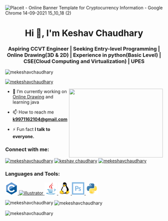 ![Placeit - Online Banner Template for Cryptocurrency Information - Google Chrome 14-09-2021 15_10_18 (2)](https://user-images.githubusercontent.com/89526270/133236758-16a72bb7-b018-4fea-8f11-492c1b547b8b.png)


<h1 align="center">Hi 👋, I'm Keshav Chaudhary</h1>
<h3 align="center">Aspiring CCVT Engineer | Seeking Entry-level Programming | Online Drawing(3D & 2D) | Experience in python(Basic Level) | CSE(Cloud Computing and Virtualization) | UPES</h3>

<p align="left"> <img src="https://komarev.com/ghpvc/?username=mekeshavchaudhary&label=Profile%20views&color=0e75b6&style=flat" alt="mekeshavchaudhary" /> </p>

<p align="left"> <a href="https://github.com/ryo-ma/github-profile-trophy"><img src="https://github-profile-trophy.vercel.app/?username=mekeshavchaudhary" alt="mekeshavchaudhary" /></a> </p>

<p><img align="right"  src="https://cdn.dribbble.com/users/1365253/screenshots/11419536/media/35cb4024aca4bfdf92e00c885e017702.gif" width="300" height="220" /></p>

- 🔭 I’m currently working on [Online Drawing](https://drive.google.com/drive/folders/1nPw3xsd9gYK3IHSr-n0Wd2hLMGrGT7fz?usp=sharing) and learning java

- 📫 How to reach me **k9971162104@gmail.com**

- ⚡ Fun fact **I talk to everyone.**

<h3 align="left">Connect with me:</h3>
<p align="left">
<a href="https://linkedin.com/in/mekeshavchaudhary" target="blank"><img align="center" src="https://raw.githubusercontent.com/rahuldkjain/github-profile-readme-generator/master/src/images/icons/Social/linked-in-alt.svg" alt="mekeshavchaudhary" height="30" width="40" /></a>
<a href="https://fb.com/keshav chaudhary" target="blank"><img align="center" src="https://raw.githubusercontent.com/rahuldkjain/github-profile-readme-generator/master/src/images/icons/Social/facebook.svg" alt="keshav chaudhary" height="30" width="40" /></a>
<a href="https://instagram.com/mekeshavchaudhary" target="blank"><img align="center" src="https://raw.githubusercontent.com/rahuldkjain/github-profile-readme-generator/master/src/images/icons/Social/instagram.svg" alt="mekeshavchaudhary" height="30" width="40" /></a>
</p>

<h3 align="left">Languages and Tools:</h3>
<p align="left"> <a href="https://www.cprogramming.com/" target="_blank"> <img src="https://raw.githubusercontent.com/devicons/devicon/master/icons/c/c-original.svg" alt="c" width="40" height="40"/> </a> <a href="https://www.adobe.com/in/products/illustrator.html" target="_blank"> <img src="https://www.vectorlogo.zone/logos/adobe_illustrator/adobe_illustrator-icon.svg" alt="illustrator" width="40" height="40"/> </a> <a href="https://www.java.com" target="_blank"> <img src="https://raw.githubusercontent.com/devicons/devicon/master/icons/java/java-original.svg" alt="java" width="40" height="40"/> </a> <a href="https://www.linux.org/" target="_blank"> <img src="https://raw.githubusercontent.com/devicons/devicon/master/icons/linux/linux-original.svg" alt="linux" width="40" height="40"/> </a> <a href="https://www.photoshop.com/en" target="_blank"> <img src="https://raw.githubusercontent.com/devicons/devicon/master/icons/photoshop/photoshop-line.svg" alt="photoshop" width="40" height="40"/> </a> <a href="https://www.python.org" target="_blank"> <img src="https://raw.githubusercontent.com/devicons/devicon/master/icons/python/python-original.svg" alt="python" width="40" height="40"/> </a> </p>

<p><img align="left" src="https://github-readme-stats.vercel.app/api/top-langs?username=mekeshavchaudhary&show_icons=true&locale=en&layout=compact" alt="mekeshavchaudhary" /></p>

<p>&nbsp;<img align="center" src="https://github-readme-stats.vercel.app/api?username=mekeshavchaudhary&show_icons=true&locale=en" alt="mekeshavchaudhary" /></p>

<p><img align="center" src="https://github-readme-streak-stats.herokuapp.com/?user=mekeshavchaudhary&" alt="mekeshavchaudhary" /></p>
